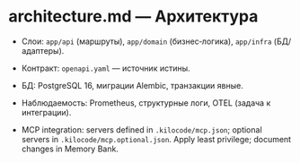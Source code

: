 # architecture.md — Архитектура

- Слои: `app/api` (маршруты), `app/domain` (бизнес‑логика), `app/infra` (БД/адаптеры).
- Контракт: `openapi.yaml` — источник истины.
- БД: PostgreSQL 16, миграции Alembic, транзакции явные.
- Наблюдаемость: Prometheus, структурные логи, OTEL (задача к интеграции).

- MCP integration: servers defined in `.kilocode/mcp.json`; optional servers in `.kilocode/mcp.optional.json`. Apply least privilege; document changes in Memory Bank.
